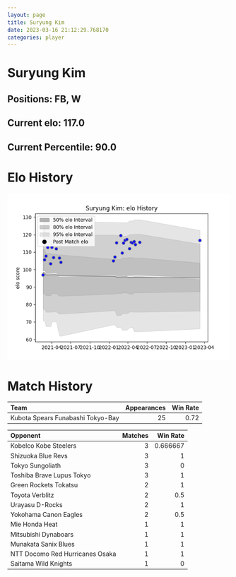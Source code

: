 ```yaml
---  
layout: page  
title: Suryung Kim  
date: 2023-03-16 21:12:29.768170  
categories: player  
---
```

# Suryung Kim

## Positions: FB, W

## Current elo: 117.0

## Current Percentile: 90.0

# Elo History


![elo history](history_SuryungKim.png)
# Match History


| Team                              |   Appearances |   Win Rate |
|:----------------------------------|--------------:|-----------:|
| Kubota Spears Funabashi Tokyo-Bay |            25 |       0.72 |

| Opponent                        |   Matches |   Win Rate |
|:--------------------------------|----------:|-----------:|
| Kobelco Kobe Steelers           |         3 |   0.666667 |
| Shizuoka Blue Revs              |         3 |   1        |
| Tokyo Sungoliath                |         3 |   0        |
| Toshiba Brave Lupus Tokyo       |         3 |   1        |
| Green Rockets Tokatsu           |         2 |   1        |
| Toyota Verblitz                 |         2 |   0.5      |
| Urayasu D-Rocks                 |         2 |   1        |
| Yokohama Canon Eagles           |         2 |   0.5      |
| Mie Honda Heat                  |         1 |   1        |
| Mitsubishi Dynaboars            |         1 |   1        |
| Munakata Sanix Blues            |         1 |   1        |
| NTT Docomo Red Hurricanes Osaka |         1 |   1        |
| Saitama Wild Knights            |         1 |   0        |